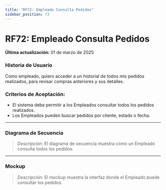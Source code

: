 ```yaml
---
title: "RF72: Empleado Consulta Pedidos"  
sidebar_position: 73
---
```


# RF72: Empleado Consulta Pedidos

**Última actualización:** 01 de marzo de 2025

### Historia de Usuario

Como empleado, quiero acceder a un historial de todos mis pedidos realizados, para revisar compras anteriores y sus detalles.

### Criterios de Aceptación:

- El sistema debe permitir a los Empleados consultar todos los pedidos realizados.
- Los Empleados pueden buscar pedidos por cliente, estado o fecha.

---

### Diagrama de Secuencia

> *Descripción*: El diagrama de secuencia muestra cómo un Empleado consulta todos los pedidos.

---

### Mockup

> *Descripción*: El mockup muestra la interfaz donde el Empleado puede consultar los pedidos.
